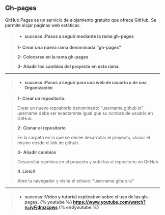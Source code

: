Gh-pages
-------------

GitHub Pages es un servicio de alojamiento gratuito que ofrece GitHub. 
Se permite alojar páginas web estáticas.


>- #### success::Pasos a seguir mediante la rama gh-pages

> **1- Crear una nueva rama denominada "gh-pages"**

> **2- Colocarse en la rama gh-pages**

> **3- Añadir los cambios del proyecto en esta rama.**


<hr />

>- #### success::Pasos a seguir para una web de usuario o de una Organización

> **1- Crear un repositorio.**

> Crear un nuevo repositorio denominado: "username.github.io"
 username debe ser exactamnte igual que su nombre de usuario en GitHub.

> **2- Clonar el repositorio**

> En la carpeta en la que se desee desarrollar el proyecto, clonar el mismo desde el link de github.

> **3- Añadir cambios**

> Desarrollar cambios en el proyecto y subirlos al repositorio en GitHub.

> **4. Listo!!**

> Abre tu navegador y visita el enlace: "username.gihub.io"

<hr />

>- #### success::Video y tutorial explicativo sobre el uso de las gh-pages. {% youtube %} https://www.youtube.com/watch?v=iyFjdmzcpws {% endyoutube %}



 